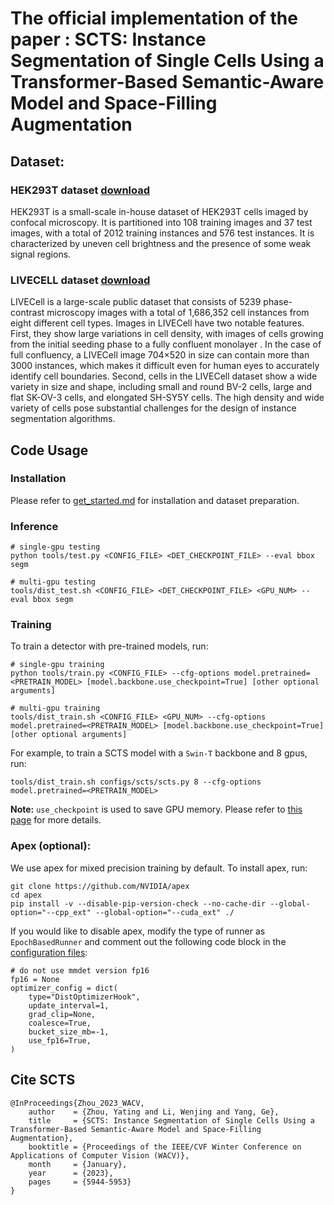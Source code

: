 
# The official implementation of the paper : SCTS: Instance Segmentation of Single Cells Using a Transformer-Based Semantic-Aware Model and Space-Filling Augmentation

## Dataset:

### HEK293T dataset [download](https://drive.google.com/file/d/1CH8MI_FXjQwN5VhhUQYNYfgS2ZRE1GMt/view?usp=share_link)
HEK293T is a small-scale in-house dataset of HEK293T cells imaged by confocal microscopy. It is partitioned into 108 training images and 37 test images, with a total of 2012 training instances and 576 test instances. It is characterized by uneven cell brightness and the presence of some weak signal regions.

### LIVECELL dataset [download](https://sartorius-research.github.io/LIVECell/)
LIVECell is a large-scale public dataset that consists of 5239 phase-contrast microscopy images with a total of 1,686,352 cell instances from eight different cell types. Images in LIVECell have two notable features. First, they show large variations in cell density, with images of cells growing from the initial seeding phase to a fully confluent monolayer . In the case of full confluency, a LIVECell image 704×520 in size can contain more than 3000 instances, which makes it difficult even for human eyes to accurately identify cell boundaries. Second, cells in the LIVECell dataset show a wide variety in size and shape, including small and round BV-2 cells, large and flat SK-OV-3 cells, and elongated SH-SY5Y cells. The high density and wide variety of cells pose substantial challenges for the design of instance segmentation algorithms.

## Code Usage

### Installation

Please refer to [get_started.md](https://github.com/open-mmlab/mmdetection/blob/master/docs/en/get_started.md) for installation and dataset preparation.

### Inference
```
# single-gpu testing
python tools/test.py <CONFIG_FILE> <DET_CHECKPOINT_FILE> --eval bbox segm

# multi-gpu testing
tools/dist_test.sh <CONFIG_FILE> <DET_CHECKPOINT_FILE> <GPU_NUM> --eval bbox segm
```

### Training

To train a detector with pre-trained models, run:
```
# single-gpu training
python tools/train.py <CONFIG_FILE> --cfg-options model.pretrained=<PRETRAIN_MODEL> [model.backbone.use_checkpoint=True] [other optional arguments]

# multi-gpu training
tools/dist_train.sh <CONFIG_FILE> <GPU_NUM> --cfg-options model.pretrained=<PRETRAIN_MODEL> [model.backbone.use_checkpoint=True] [other optional arguments] 
```
For example, to train a SCTS model with a `Swin-T` backbone and 8 gpus, run:
```
tools/dist_train.sh configs/scts/scts.py 8 --cfg-options model.pretrained=<PRETRAIN_MODEL> 
```

**Note:** `use_checkpoint` is used to save GPU memory. Please refer to [this page](https://pytorch.org/docs/stable/checkpoint.html) for more details.


### Apex (optional):
We use apex for mixed precision training by default. To install apex, run:
```
git clone https://github.com/NVIDIA/apex
cd apex
pip install -v --disable-pip-version-check --no-cache-dir --global-option="--cpp_ext" --global-option="--cuda_ext" ./
```
If you would like to disable apex, modify the type of runner as `EpochBasedRunner` and comment out the following code block in the [configuration files](configs/swin):
```
# do not use mmdet version fp16
fp16 = None
optimizer_config = dict(
    type="DistOptimizerHook",
    update_interval=1,
    grad_clip=None,
    coalesce=True,
    bucket_size_mb=-1,
    use_fp16=True,
)
```

## Cite SCTS
```
@InProceedings{Zhou_2023_WACV,
    author    = {Zhou, Yating and Li, Wenjing and Yang, Ge},
    title     = {SCTS: Instance Segmentation of Single Cells Using a Transformer-Based Semantic-Aware Model and Space-Filling Augmentation},
    booktitle = {Proceedings of the IEEE/CVF Winter Conference on Applications of Computer Vision (WACV)},
    month     = {January},
    year      = {2023},
    pages     = {5944-5953}
}
```
